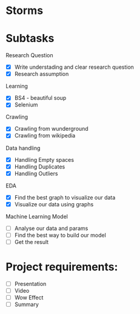 # Storms

# Subtasks 
Research Question <br>
- [X] Write understading and clear research question
- [X] Research assumption

Learning <br>
- [X] BS4 - beautiful soup
- [X] Selenium

Crawling <br>
- [X] Crawling from wunderground
- [X] Crawling from wikipedia

Data handling <br>
- [X] Handling Empty spaces
- [X] Handling Duplicates
- [X] Handling Outliers

EDA  <br>
- [X] Find the best graph to visualize our data
- [X] Visualize our data using graphs

Machine Learning Model  <br>
- [ ] Analyse our data and params
- [ ] Find the best way to build our model
- [ ] Get the result

# Project requirements:
- [ ] Presentation
- [ ] Video
- [ ] Wow Effect
- [ ] Summary
